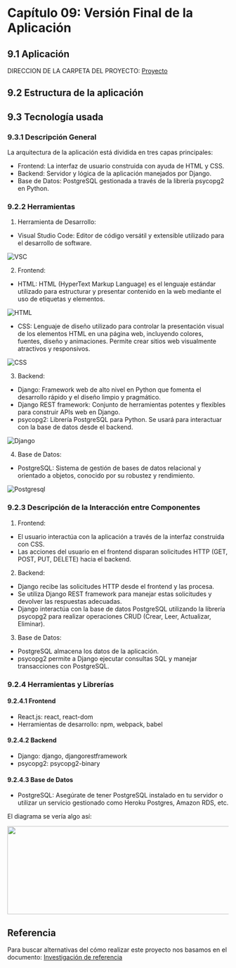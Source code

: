 # Capítulo 09: Versión Final de la Aplicación

## 9.1 Aplicación
DIRECCION DE LA CARPETA DEL PROYECTO: [Proyecto](https://github.com/N4VHI/Proyecto_DBD)

## 9.2 Estructura de la aplicación

## 9.3 Tecnología usada
### 9.3.1 Descripción General
La arquitectura de la aplicación está dividida en tres capas principales:

- Frontend: La interfaz de usuario construida con ayuda de HTML y CSS.
- Backend: Servidor y lógica de la aplicación manejados por Django.
- Base de Datos: PostgreSQL gestionada a través de la librería psycopg2 en Python.

### 9.2.2 Herramientas
1. Herramienta de Desarrollo:
- Visual Studio Code: Editor de código versátil y extensible utilizado para el desarrollo de software.

![VSC](vsc.png)

2. Frontend:
- HTML: HTML (HyperText Markup Language) es el lenguaje estándar utilizado para estructurar y presentar contenido en la web mediante el uso de etiquetas y elementos.

![HTML](html.png)

- CSS: Lenguaje de diseño utilizado para controlar la presentación visual de los elementos HTML en una página web, incluyendo colores, fuentes, diseño y animaciones. Permite crear sitios web visualmente atractivos y responsivos.

![CSS](css.png)

3. Backend:
- Django: Framework web de alto nivel en Python que fomenta el desarrollo rápido y el diseño limpio y pragmático.
- Django REST framework: Conjunto de herramientas potentes y flexibles para construir APIs web en Django.
- psycopg2: Librería PostgreSQL para Python. Se usará para interactuar con la base de datos desde el backend.

![Django](django.png) 

4. Base de Datos:
- PostgreSQL: Sistema de gestión de bases de datos relacional y orientado a objetos, conocido por su robustez y rendimiento.

![Postgresql](postgresql.png) 

### 9.2.3 Descripción de la Interacción entre Componentes
1. Frontend:

- El usuario interactúa con la aplicación a través de la interfaz construida con CSS.
- Las acciones del usuario en el frontend disparan solicitudes HTTP (GET, POST, PUT, DELETE) hacia el backend.

2. Backend:

- Django recibe las solicitudes HTTP desde el frontend y las procesa.
- Se utiliza Django REST framework para manejar estas solicitudes y devolver las respuestas adecuadas.
- Django interactúa con la base de datos PostgreSQL utilizando la librería psycopg2 para realizar operaciones CRUD (Crear, Leer, Actualizar, Eliminar).

3. Base de Datos:

- PostgreSQL almacena los datos de la aplicación.
- psycopg2 permite a Django ejecutar consultas SQL y manejar transacciones con PostgreSQL.

### 9.2.4 Herramientas y Librerías
#### 9.2.4.1 Frontend
- React.js: react, react-dom
- Herramientas de desarrollo: npm, webpack, babel

#### 9.2.4.2 Backend
- Django: django, djangorestframework
- psycopg2: psycopg2-binary

#### 9.2.4.3 Base de Datos
- PostgreSQL: Asegúrate de tener PostgreSQL instalado en tu servidor o utilizar un servicio gestionado como Heroku Postgres, Amazon RDS, etc.

El diagrama se vería algo así:
<br>
<link rel="stylesheet" type="text/css" href="estilos.css">
<img src="Relacion.png" width="700" height="200"><br>

## Referencia

Para buscar alternativas del cómo realizar este proyecto nos basamos en el documento:
[Investigación de referencia](https://dspace.lib.ntua.gr/xmlui/bitstream/handle/123456789/54652/%CE%94%CE%99%CE%A0%CE%9B_%CE%91%CE%92%CE%A1%CE%91%CE%9C%CE%99%CE%94%CE%97%CE%A3_%CE%A8%CE%91%CE%A1%CE%A1%CE%91%CE%A3.pdf?sequence=1)
